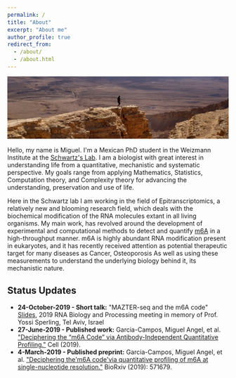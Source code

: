 ```yaml
---
permalink: /
title: "About"
excerpt: "About me"
author_profile: true
redirect_from: 
  - /about/
  - /about.html
---
```


![alt text](images/topCover.jpg "Makhtesh Ramon Crater")

Hello, my name is Miguel. I'm a Mexican PhD student in the Weizmann Institute at the [Schwartz's Lab](http://www.weizmann.ac.il/molgen/Schwartz/). I am a biologist with great interest in understanding life from a quantitative, mechanistic and systematic perspective. My goals range from applying Mathematics, Statistics, Computation theory, and Complexity theory for advancing the understanding, preservation and use of life.

Here in the Schwartz lab I am working in the field of Epitranscriptomics, a relatively new and blooming research field, which deals with the biochemical modification of the RNA molecules extant in all living organisms. My main work, has revolved around the development of experimental and computational methods to detect and quantify [m6A](https://en.wikipedia.org/wiki/N6-Methyladenosine) in a high-throughput manner. m6A is highly abundant RNA modification present in eukaryotes, and it has recently received attention as potential therapeutic target for many diseases as Cancer, Osteoporosis As well as using these measurements to understand the underlying biology behind it, its mechanistic nature. 

## Status Updates

* **24-October-2019 - Short talk:** "MAZTER-seq and the m6A code" [Slides](http://bit.ly/IsraelRNA_2019_shortTalk), 2019 RNA Biology and Processing meeting in memory of Prof. Yossi Sperling, Tel Aviv, Israel
* **27-June-2019 - Published work:** Garcia-Campos, Miguel Angel, et al. ["Deciphering the “m6A Code” via Antibody-Independent Quantitative Profiling."](https://www.cell.com/cell/fulltext/S0092-8674(19)30676-2) Cell (2019).
* **4-March-2019 - Published preprint:** Garcia-Campos, Miguel Angel, et al. ["Deciphering the'm6A code'via quantitative profiling of m6A at single-nucleotide resolution."](https://www.biorxiv.org/content/10.1101/571679v1) BioRxiv (2019): 571679.
